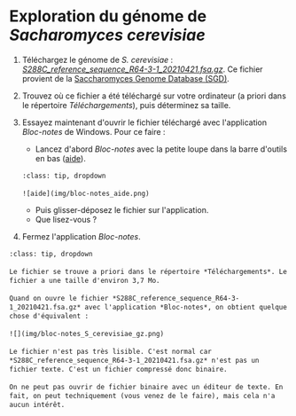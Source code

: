 # Exploration du génome de *Sacharomyces cerevisiae*

1. Téléchargez le génome de *S. cerevisiae* :
[*S288C_reference_sequence_R64-3-1_20210421.fsa.gz*](files/S288C_reference_sequence_R64-3-1_20210421.fsa.gz).
    Ce fichier provient de la [Saccharomyces Genome Database (SGD)](https://www.yeastgenome.org/).
1. Trouvez où ce fichier a été téléchargé sur votre ordinateur (a priori dans le répertoire *Téléchargements*), puis déterminez sa taille.
1. Essayez maintenant d'ouvrir le fichier téléchargé avec l'application *Bloc-notes* de Windows. Pour ce faire :
    - Lancez d'abord *Bloc-notes* avec la petite loupe dans la barre d'outils en bas ([aide](img/bloc-notes_aide.png)).

    ```{admonition} Éléments de réponse
    :class: tip, dropdown

    ![aide](img/bloc-notes_aide.png)
    ```

    - Puis glisser-déposez le fichier sur l'application.
    - Que lisez-vous ?
1. Fermez l'application *Bloc-notes*.


```{admonition} Éléments de réponse
:class: tip, dropdown

Le fichier se trouve a priori dans le répertoire *Téléchargements*. Le fichier a une taille d'environ 3,7 Mo.

Quand on ouvre le fichier *S288C_reference_sequence_R64-3-1_20210421.fsa.gz* avec l'application *Bloc-notes*, on obtient quelque chose d'équivalent :

![](img/bloc-notes_S_cerevisiae_gz.png)

Le fichier n'est pas très lisible. C'est normal car *S288C_reference_sequence_R64-3-1_20210421.fsa.gz* n'est pas un fichier texte. C'est un fichier compressé donc binaire.

On ne peut pas ouvrir de fichier binaire avec un éditeur de texte. En fait, on peut techniquement (vous venez de le faire), mais cela n'a aucun intérêt.
```
